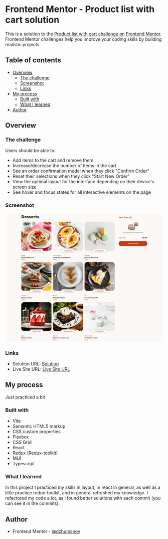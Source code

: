 # Frontend Mentor - Product list with cart solution

This is a solution to the [Product list with cart challenge on Frontend Mentor](https://www.frontendmentor.io/challenges/product-list-with-cart-5MmqLVAp_d). Frontend Mentor challenges help you improve your coding skills by building realistic projects.

## Table of contents

- [Overview](#overview)
  - [The challenge](#the-challenge)
  - [Screenshot](#screenshot)
  - [Links](#links)
- [My process](#my-process)
  - [Built with](#built-with)
  - [What I learned](#what-i-learned)
- [Author](#author)

## Overview

### The challenge

Users should be able to:

- Add items to the cart and remove them
- Increase/decrease the number of items in the cart
- See an order confirmation modal when they click "Confirm Order"
- Reset their selections when they click "Start New Order"
- View the optimal layout for the interface depending on their device's screen size
- See hover and focus states for all interactive elements on the page

### Screenshot

![](/public/assets/images/screenshot.jpg)

### Links

- Solution URL: [Solution](https://www.frontendmentor.io/solutions/my-solution-for-product-list-with-cart-S_3Cr1Yvmx)
- Live Site URL: [Live Site URL](https://frontend-mentor-cart.vercel.app)

## My process

Just practiced a bit 

### Built with

- Vite
- Semantic HTML5 markup
- CSS custom properties
- Flexbox
- CSS Grid
- React
- Redux (Redux-toolkit)
- MUI
- Typescript

### What I learned

In this project I practiced my skills in layout, in react in general, as well as a little practice redux-toolkit, and in general refreshed my knowledge. I refactored my code a lot, as I found better solutions with each commit (you can see it in the commits).

## Author

- Frontend Mentor - [@dzhumanov](https://www.frontendmentor.io/profile/dzhumanov)
